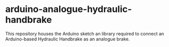 # arduino-analogue-hydraulic-handbrake
This repository houses the Arduino sketch an library required to connect an Arduino-based Hydraulic Handbrake as an analogue brake.
